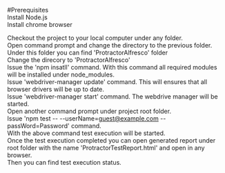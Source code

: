 #Prerequisites<br/>
Install Node.js<br/>
Install chrome browser<br/>

Checkout the project to your local computer under any folder.<br/>
Open command prompt and change the directory to the previous folder.<br/>
Under this folder you can find 'ProtractorAlfresco' folder<br/>
Change the direcory to 'ProtractorAlfresco'<br/>
Issue the 'npm insatll' command. With this command all required modules will be installed under node_modules.<br/>
Issue 'webdriver-manager update' command. This will ensures that all browser drivers will be up to date.<br/>
Issue 'webdriver-manager start'  command. The webdrive manager will be started.<br/>
Open another command prompt under project root folder.<br/>
Issue 'npm test -- --userName=guest@example.com --passWord=Password' command.<br/>
With the above command test execution will be started.<br/>
Once the test execution completed you can open generated report under root folder with the name 'ProtractorTestReport.html' and open in any browser.<br/>
Then you can find test execution status.<br/>
